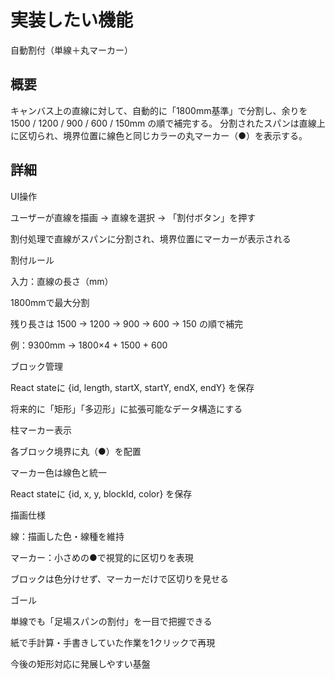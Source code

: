 # 実装したい機能
自動割付（単線＋丸マーカー）
## 概要
キャンバス上の直線に対して、自動的に「1800mm基準」で分割し、余りを 1500 / 1200 / 900 / 600 / 150mm の順で補完する。
分割されたスパンは直線上に区切られ、境界位置に線色と同じカラーの丸マーカー（●）を表示する。
## 詳細
UI操作

ユーザーが直線を描画 → 直線を選択 → 「割付ボタン」を押す

割付処理で直線がスパンに分割され、境界位置にマーカーが表示される

割付ルール

入力：直線の長さ（mm）

1800mmで最大分割

残り長さは 1500 → 1200 → 900 → 600 → 150 の順で補完

例：9300mm → 1800×4 + 1500 + 600

ブロック管理

React stateに {id, length, startX, startY, endX, endY} を保存

将来的に「矩形」「多辺形」に拡張可能なデータ構造にする

柱マーカー表示

各ブロック境界に丸（●）を配置

マーカー色は線色と統一

React stateに {id, x, y, blockId, color} を保存

描画仕様

線：描画した色・線種を維持

マーカー：小さめの●で視覚的に区切りを表現

ブロックは色分けせず、マーカーだけで区切りを見せる

ゴール

単線でも「足場スパンの割付」を一目で把握できる

紙で手計算・手書きしていた作業を1クリックで再現

今後の矩形対応に発展しやすい基盤